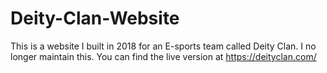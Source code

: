 # Deity-Clan-Website

This is a website I built in 2018 for an E-sports team called Deity Clan.  I no longer maintain this.  You can find the live version at https://deityclan.com/
